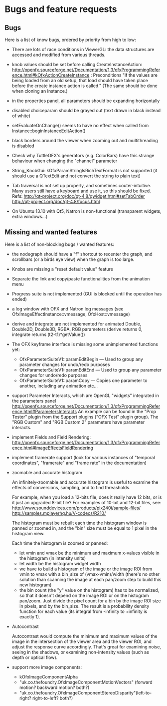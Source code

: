 Bugs and feature requests
=========================

Bugs
----

Here is a list of know bugs, ordered by priority from high to low:

- There are lots of race conditions in ViewerGL: the data structures are
  accessed and modified from various threads.

- knob values should be set before calling CreateInstanceAction: http://openfx.sourceforge.net/Documentation/1.3/ofxProgrammingReference.html#kOfxActionCreateInstance : Preconditions
  "if the values are being loaded from an old setup, that load should have taken place before the create instance action is called."
  (The same should be done when cloning an Instance.)

- in the properties panel, all parameters should be expanding horizontally

- disabled choiceparam should be grayed out (text drawn in black instead of white)

- setEvaluateOnChange() seems to have no effect when called from
  Instance::beginInstanceEditAction()
  
- black borders around the viewer when zooming out and multithreading is disabled

- Check why TuttleOFX's generators (e.g. ColorBars) have this strange behaviour when changing the "channel" parameter

- String_KnobGui: kOfxParamStringIsRichTextFormat  is not supported (it should use a QTextEdit and not convert the string to plain text)

- Tab traversal is not set up properly, and sometimes couter-intuitive.
  Many users still have a keyboard and use it, so this should be fixed.
  Refs:
  http://qt-project.org/doc/qt-4.8/qwidget.html#setTabOrder
  http://qt-project.org/doc/qt-4.8/focus.html

- On Ubuntu 13.10 with Qt5, Natron is non-functional (transparent widgets, extra windows...)

Missing and wanted features
---------------------------

Here is a list of non-blocking bugs / wanted features:

- the nodegraph should have a "f" shortcut to recenter the graph, and scrollbars (or a birds eye view) when the graph is too large.

- Knobs are missing a "reset default value" feature

- Separate the link and copy/paste functionalities from the animation menu

- Progress suite is not implemented (GUI is blocked until the operation has ended)

- a log window with OFX and Natron log messages (see OfxImageEffectInstance::vmessage, OfxHost::vmessage)

- derive and integrate are not implemented for animated Double,
  Double2D, Double3D, RGBA, RGB parameters (derive returns 0,
  integrate returns (t2-t1)*getValue())

- The OFX keyframe interface is missing some unimplemented functions yet:
  - OfxParameterSuiteV1::paramEditBegin — Used to group any parameter changes for undo/redo purposes
  - OfxParameterSuiteV1::paramEditEnd — Used to group any parameter changes for undo/redo purposes
  - OfxParameterSuiteV1::paramCopy — Copies one parameter to another, including any animation etc...

- support Parameter Interacts, which are OpenGL "widgets" integrated in the parameters panel
http://openfx.sourceforge.net/Documentation/1.3/ofxProgrammingReference.html#ParametersInteracts
  An example can be found in the "Prop Tester" plugin from the Support
  plugins ("OFX Test" plugin group). The "RGB Custom" and "RGB Custom
  2" parameters have parameter interacts.

- implement Fields and Field Rendering:
  http://openfx.sourceforge.net/Documentation/1.3/ofxProgrammingReference.html#ImageEffectsFieldRendering

- implement framerate support
  (look for various instances of "temporal coordinates", "framerate" and "frame rate" in the documentation)

- zoomable and accurate histogram

  An infinitely-zoomable and accurate histogram is useful to examine the
  effects of conversions, sampling, and to find threasholds.

  For example, when you load a 12-bits file, does it really have 12
  bits, or is it just an upgraded 8-bit file?
  For examples of 10-bit and 12-bit files, see:
  http://www.sounddevices.com/products/pix240i/sample-files/
  http://samples.mplayerhq.hu/V-codecs/R210/

  The histogram must be rebuilt each time the histogram window is panned
  or zoomed in, and the "bin" size must be equal to 1 pixel in the
  histogram view.

  Each time the histogram is zoomed or panned:
  - let vmin and vmax be the minimum and maximum x-values visible in the
    histogram (in intensity units)
  - let width be the histogram widget width
  - we have to build a histogram of the image or the image ROI from vmin
    to vmax with a bin_size of (vmax-vmin)/width (there's no other
    solution than scanning the image at each pan/zoom step to build this
    new histogram)
  - the bin count (the "y" value on the histogram) has to be normalized,
    so that it doesn't depend on the image ROI or on the histogram
    pan/zoom. Just divide the pixel count for a bin by the image ROI size
    in pixels, and by the bin_size. The result is a probability density
    function for each value (its integral from -infinity to +infinity is
    exactly 1).


- Autocontrast

  Autocontrast would compute the minimum and maximum values of the image
  in the intersection of the viewer area and the viewer ROI, and adjust
  the response curve accordingly. That's great for examining noise,
  seeing in the shadows, or examining non-intensity values (such as
  depth or optical flow).

- support more image components:
  - kOfxImageComponentAlpha
  - "uk.co.thefoundry.OfxImageComponentMotionVectors" (forward motion?  backward motion? both?)
  - "uk.co.thefoundry.OfxImageComponentStereoDisparity"(left-to-right? right-to-left? both?)


